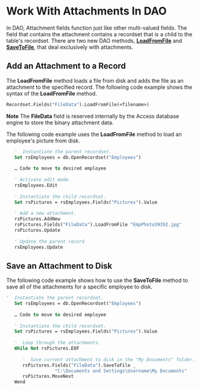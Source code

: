 
# Work With Attachments In DAO

In DAO, Attachment fields function just like other multi-valued fields. The field that contains the attachment contains a recordset that is a child to the table's recordset. There are two new DAO methods,  **[LoadFromFile](http://msdn.microsoft.com/library/33FD543F-BD24-9199-7540-2889B69221C8%28Office.15%29.aspx)** and **[SaveToFile](http://msdn.microsoft.com/library/250F9596-1A03-471D-96F9-718CD57DC94F%28Office.15%29.aspx)**, that deal exclusively with attachments.


## Add an Attachment to a Record

The  **LoadFromFile** method loads a file from disk and adds the file as an attachment to the specified record. The following code example shows the syntax of the **LoadFromFile** method.


```vb
Recordset.Fields("FileData").LoadFromFile(<filename>)
```


 **Note**  The  **FileData** field is reserved internally by the Access database engine to store the binary attachment data.

The following code example uses the  **LoadFromFile** method to load an employee's picture from disk.




```vb
   '  Instantiate the parent recordset.  
   Set rsEmployees = db.OpenRecordset("Employees") 
  
   … Code to move to desired employee 
  
   ' Activate edit mode. 
   rsEmployees.Edit 
  
   ' Instantiate the child recordset. 
   Set rsPictures = rsEmployees.Fields("Pictures").Value  
  
   ' Add a new attachment. 
   rsPictures.AddNew 
   rsPictures.Fields("FileData").LoadFromFile "EmpPhoto39392.jpg" 
   rsPictures.Update 
  
   ' Update the parent record 
   rsEmployees.Update 

```


## Save an Attachment to Disk

The following code example shows how to use the  **SaveToFile** method to save all of the attachments for a specific employee to disk.


```vb
'  Instantiate the parent recordset.  
   Set rsEmployees = db.OpenRecordset("Employees") 
  
   … Code to move to desired employee 
  
   ' Instantiate the child recordset. 
   Set rsPictures = rsEmployees.Fields("Pictures").Value  
 
   '  Loop through the attachments. 
   While Not rsPictures.EOF 
  
      '  Save current attachment to disk in the "My Documents" folder. 
      rsPictures.Fields("FileData").SaveToFile _ 
                  "C:\Documents and Settings\Username\My Documents" 
      rsPictures.MoveNext 
   Wend 

```

